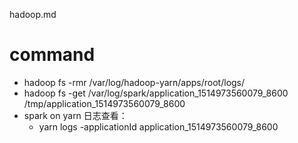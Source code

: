 hadoop.md
# command
* hadoop fs -rmr /var/log/hadoop-yarn/apps/root/logs/
* hadoop fs -get /var/log/spark/application_1514973560079_8600 /tmp/application_1514973560079_8600 
* spark on yarn 日志查看：
    - yarn logs -applicationId application_1514973560079_8600